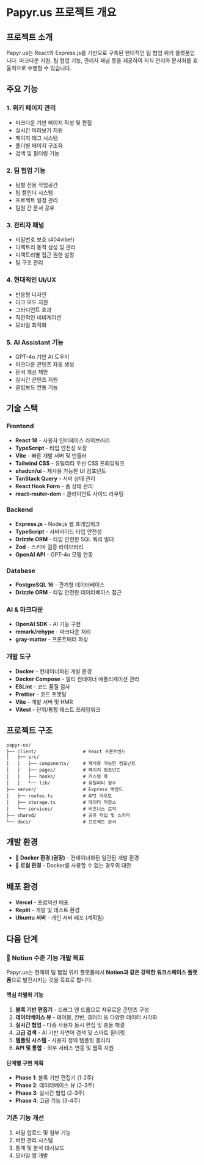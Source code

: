 # Papyr.us 프로젝트 개요

## 프로젝트 소개
Papyr.us는 React와 Express.js를 기반으로 구축된 현대적인 팀 협업 위키 플랫폼입니다. 마크다운 지원, 팀 협업 기능, 관리자 패널 등을 제공하여 지식 관리와 문서화를 효율적으로 수행할 수 있습니다.

## 주요 기능

### 1. 위키 페이지 관리
- 마크다운 기반 페이지 작성 및 편집
- 실시간 미리보기 지원
- 페이지 태그 시스템
- 폴더별 페이지 구조화
- 검색 및 필터링 기능

### 2. 팀 협업 기능
- 팀별 전용 작업공간
- 팀 캘린더 시스템
- 프로젝트 일정 관리
- 팀원 간 문서 공유

### 3. 관리자 패널
- 비밀번호 보호 (404vibe!)
- 디렉토리 동적 생성 및 관리
- 디렉토리별 접근 권한 설정
- 팀 구조 관리

### 4. 현대적인 UI/UX
- 반응형 디자인
- 다크 모드 지원
- 그라디언트 효과
- 직관적인 네비게이션
- 모바일 최적화

### 5. AI Assistant 기능
- GPT-4o 기반 AI 도우미
- 마크다운 콘텐츠 자동 생성
- 문서 개선 제안
- 실시간 콘텐츠 지원
- 클립보드 연동 기능

## 기술 스택

### Frontend
- **React 18** - 사용자 인터페이스 라이브러리
- **TypeScript** - 타입 안전성 보장
- **Vite** - 빠른 개발 서버 및 번들러
- **Tailwind CSS** - 유틸리티 우선 CSS 프레임워크
- **shadcn/ui** - 재사용 가능한 UI 컴포넌트
- **TanStack Query** - 서버 상태 관리
- **React Hook Form** - 폼 상태 관리
- **react-router-dom** - 클라이언트 사이드 라우팅

### Backend
- **Express.js** - Node.js 웹 프레임워크
- **TypeScript** - 서버사이드 타입 안전성
- **Drizzle ORM** - 타입 안전한 SQL 쿼리 빌더
- **Zod** - 스키마 검증 라이브러리
- **OpenAI API** - GPT-4o 모델 연동

### Database
- **PostgreSQL 16** - 관계형 데이터베이스
- **Drizzle ORM** - 타입 안전한 데이터베이스 접근

### AI & 마크다운
- **OpenAI SDK** - AI 기능 구현
- **remark/rehype** - 마크다운 처리
- **gray-matter** - 프론트매터 파싱

### 개발 도구
- **Docker** - 컨테이너화된 개발 환경
- **Docker Compose** - 멀티 컨테이너 애플리케이션 관리
- **ESLint** - 코드 품질 검사
- **Prettier** - 코드 포맷팅
- **Vite** - 개발 서버 및 HMR
- **Vitest** - 단위/통합 테스트 프레임워크

## 프로젝트 구조
```
papyr-us/
├── client/                 # React 프론트엔드
│   ├── src/
│   │   ├── components/     # 재사용 가능한 컴포넌트
│   │   ├── pages/          # 페이지 컴포넌트
│   │   ├── hooks/          # 커스텀 훅
│   │   └── lib/            # 유틸리티 함수
├── server/                 # Express 백엔드
│   ├── routes.ts           # API 라우트
│   ├── storage.ts          # 데이터 저장소
│   └── services/           # 비즈니스 로직
├── shared/                 # 공유 타입 및 스키마
└── docs/                   # 프로젝트 문서
```

## 개발 환경
- **🐳 Docker 환경 (권장)** - 컨테이너화된 일관된 개발 환경
- **🔧 로컬 환경** - Docker를 사용할 수 없는 경우의 대안

## 배포 환경
- **Vercel** - 프로덕션 배포
- **Replit** - 개발 및 테스트 환경
- **Ubuntu 서버** - 개인 서버 배포 (계획됨)

## 다음 단계

### 🎯 Notion 수준 기능 개발 목표

Papyr.us는 현재의 팀 협업 위키 플랫폼에서 **Notion과 같은 강력한 워크스페이스 플랫폼**으로 발전시키는 것을 목표로 합니다.

#### 핵심 차별화 기능
1. **블록 기반 편집기** - 드래그 앤 드롭으로 자유로운 콘텐츠 구성
2. **데이터베이스 뷰** - 테이블, 칸반, 갤러리 등 다양한 데이터 시각화
3. **실시간 협업** - 다중 사용자 동시 편집 및 충돌 해결
4. **고급 검색** - AI 기반 자연어 검색 및 스마트 필터링
5. **템플릿 시스템** - 사용자 정의 템플릿 갤러리
6. **API 및 통합** - 외부 서비스 연동 및 웹훅 지원

#### 단계별 구현 계획
- **Phase 1**: 블록 기반 편집기 (1-2주)
- **Phase 2**: 데이터베이스 뷰 (2-3주)  
- **Phase 3**: 실시간 협업 (2-3주)
- **Phase 4**: 고급 기능 (3-4주)

### 기존 기능 개선
1. 파일 업로드 및 첨부 기능
2. 버전 관리 시스템
3. 통계 및 분석 대시보드
4. 모바일 앱 개발